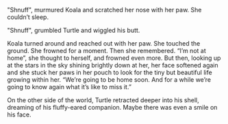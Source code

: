 "Shnuff", murmured Koala and scratched her nose with her paw. She couldn’t
sleep.

"Shnuff", grumbled Turtle and wiggled his butt.

Koala turned around and reached out with her paw. She touched the ground. She
frowned for a moment. Then she remembered. “I’m not at home”, she thought to
herself, and frowned even more. But then, looking up at the stars in the sky
shining brightly down at her, her face softened again and she stuck her paws
in her pouch to look for the tiny but beautiful life growing within her.
“We’re going to be home soon. And for a while we’re going to know again what
it’s like to miss it.”

On the other side of the world, Turtle retracted deeper into his shell,
dreaming of his fluffy-eared companion. Maybe there was even a smile on his
face.
